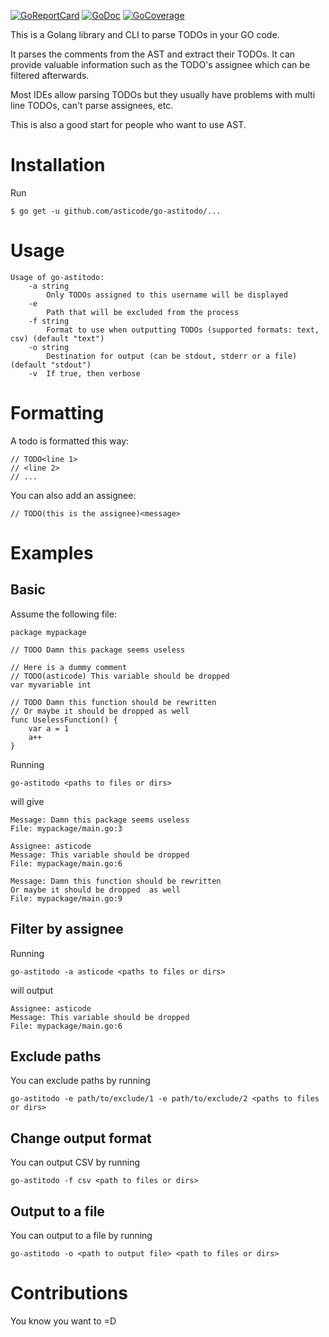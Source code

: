 [![GoReportCard](http://goreportcard.com/badge/github.com/asticode/go-astitodo)](http://goreportcard.com/report/github.com/asticode/go-astitodo)
[![GoDoc](https://godoc.org/github.com/asticode/go-astitodo?status.svg)](https://godoc.org/github.com/asticode/go-astitodo)
[![GoCoverage](https://cover.run/go/github.com/asticode/go-astitodo.svg)](https://cover.run/go/github.com/asticode/go-astitodo)

This is a Golang library and CLI to parse TODOs in your GO code.

It parses the comments from the AST and extract their TODOs. It can provide valuable information such as the TODO's assignee which can be filtered afterwards.

Most IDEs allow parsing TODOs but they usually have problems with multi line TODOs, can't parse assignees, etc.

This is also a good start for people who want to use AST.

# Installation

Run 

    $ go get -u github.com/asticode/go-astitodo/...
    
# Usage

    Usage of go-astitodo:
        -a string
            Only TODOs assigned to this username will be displayed
        -e
            Path that will be excluded from the process
        -f string
            Format to use when outputting TODOs (supported formats: text, csv) (default "text")
        -o string
            Destination for output (can be stdout, stderr or a file) (default "stdout")
        -v  If true, then verbose
        
# Formatting

A todo is formatted this way:

    // TODO<line 1>
    // <line 2>
    // ...
       
You can also add an assignee:

    // TODO(this is the assignee)<message>
        
# Examples
## Basic

Assume the following file:

    package mypackage
    
    // TODO Damn this package seems useless
    
    // Here is a dummy comment
    // TODO(asticode) This variable should be dropped
    var myvariable int
    
    // TODO Damn this function should be rewritten
    // Or maybe it should be dropped as well
    func UselessFunction() {
    	var a = 1
    	a++
    }
    
Running

    go-astitodo <paths to files or dirs>
    
will give

    Message: Damn this package seems useless
    File: mypackage/main.go:3
    
    Assignee: asticode
    Message: This variable should be dropped
    File: mypackage/main.go:6
    
    Message: Damn this function should be rewritten
    Or maybe it should be dropped  as well
    File: mypackage/main.go:9
    
## Filter by assignee

Running

    go-astitodo -a asticode <paths to files or dirs>
    
will output

    Assignee: asticode
    Message: This variable should be dropped
    File: mypackage/main.go:6
 
## Exclude paths
    
You can exclude paths by running

    go-astitodo -e path/to/exclude/1 -e path/to/exclude/2 <paths to files or dirs>

## Change output format

You can output CSV by running

    go-astitodo -f csv <path to files or dirs>

## Output to a file

You can output to a file by running

    go-astitodo -o <path to output file> <path to files or dirs>
    
# Contributions

You know you want to =D